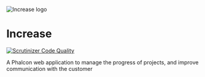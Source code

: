 ![Increase logo](http://open-beer.kobject.net/img/Increase.png "Increase logo")

# Increase
[![Scrutinizer Code Quality](https://scrutinizer-ci.com/g/aleboisselier/Increase/badges/quality-score.png?b=master)](https://scrutinizer-ci.com/g/aleboisselier/Increase/?branch=master)

A Phalcon web application to manage the progress of projects, and improve communication with the customer

